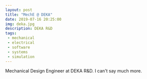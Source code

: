```yaml
---
layout: post
title: "MechE @ DEKA"
date: 2019-07-16 20:25:00
img: deka.jpg
description: DEKA R&D
tags:
 - mechanical
 - electrical
 - software
 - systems
 - simulation
---
```


Mechanical Design Engineer at DEKA R&D. I can't say much more.
